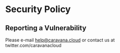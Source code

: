# Security Policy

## Reporting a Vulnerability

Please e-mail help@caravana.cloud or contact us at twitter.com/caravanacloud

